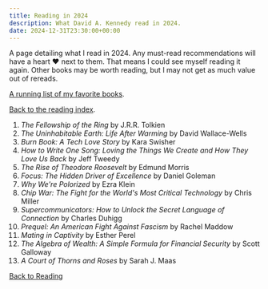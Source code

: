 ```yaml
---
title: Reading in 2024
description: What David A. Kennedy read in 2024.
date: 2024-12-31T23:30:00+00:00
---
```


A page detailing what I read in 2024. Any must-read recommendations will have a heart &hearts; next to them. That means I could see myself reading it again. Other books may be worth reading, but I may not get as much value out of rereads.

[A running list of my favorite books](/reading/favorites/).

[Back to the reading index](/reading/).

1. _The Fellowship of the Ring_ by J.R.R. Tolkien
2. _The Uninhabitable Earth: Life After Warming_ by David Wallace-Wells
3. _Burn Book: A Tech Love Story_ by Kara Swisher
4. _How to Write One Song: Loving the Things We Create and How They Love Us Back_ by Jeff Tweedy
5. _The Rise of Theodore Roosevelt_ by Edmund Morris
6. _Focus: The Hidden Driver of Excellence_ by Daniel Goleman
7. _Why We're Polorized_ by Ezra Klein
8. _Chip War: The Fight for the World's Most Critical Technology_ by Chris Miller
9. _Supercommunicators: How to Unlock the Secret Language of Connection_ by Charles Duhigg
10. _Prequel: An American Fight Against Fascism_ by Rachel Maddow
11. _Mating in Captivity_ by Esther Perel
12. _The Algebra of Wealth: A Simple Formula for Financial Security_ by Scott Galloway
13. _A Court of Thorns and Roses_ by Sarah J. Maas

[Back to Reading](/reading/)
